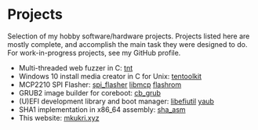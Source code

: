 <!--GEN_META
GEN_TITLE=Projects
GEN_DESCRIPTION=Projects
GEN_KEYWORDS=
GEN_AUTHOR=Máté Kukri
GEN_COPYRIGHT=Copyright (C) Máté Kukri, 2020
-->
# Projects

Selection of my hobby software/hardware projects. Projects listed here
are mostly complete, and accomplish the main task they were designed to do.
For work-in-progress projects, see my GitHub profile.

* Multi-threaded web fuzzer in C:
	<a href="https://github.com/kukrimate/tnt">tnt</a>
* Windows 10 install media creator in C for Unix:
	<a href="https://github.com/kukrimate/tentoolkit">tentoolkit</a>
* MCP2210 SPI Flasher:
	<a href="https://github.com/kukrimate/spi_flasher">spi_flasher</a>
	<a href="https://github.com/kukrimate/libmcp">libmcp</a>
	<a href="https://github.com/kukrimate/flashrom">flashrom</a>
* GRUB2 image builder for coreboot:
	<a href="https://github.com/kukrimate/cb_grub">cb_grub</a>
* (U)EFI development library and boot manager:
	<a href="https://github.com/kukrimate/libefiutil">libefiutil</a>
	<a href="https://github.com/kukrimate/yaub">yaub</a>
* SHA1 implementation in x86\_64 assembly:
	<a href="https://github.com/kukrimate/sha_asm">sha\_asm</a>
* This website:
	<a href="https://github.com/kukrimate/mkukri.xyz">mkukri.xyz</a>
